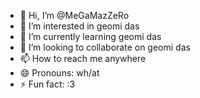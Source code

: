 - 👋 Hi, I’m @MeGaMazZeRo
- 👀 I’m interested in geomi das
- 🌱 I’m currently learning geomi das
- 💞️ I’m looking to collaborate on geomi das
- 📫 How to reach me anywhere
- 😄 Pronouns: wh/at
- ⚡ Fun fact: :3

<!---
MeGaMazZeRo/MeGaMazZeRo is a ✨ special ✨ repository because its `README.md` (this file) appears on your GitHub profile.
You can click the Preview link to take a look at your changes.
--->
